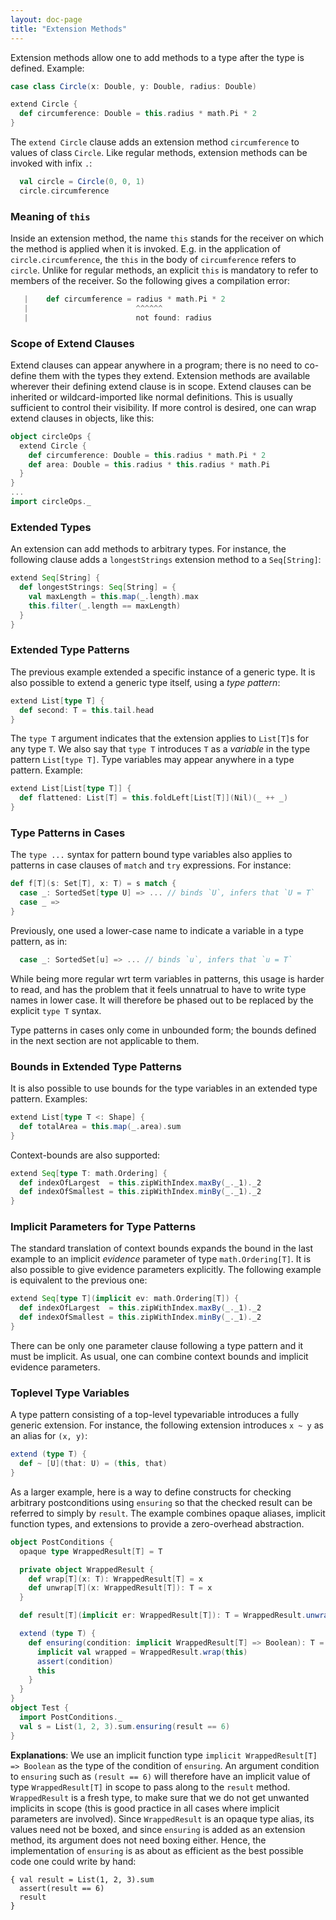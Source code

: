 ```yaml
---
layout: doc-page
title: "Extension Methods"
---
```


Extension methods allow one to add methods to a type after the type is defined. Example:

```scala
case class Circle(x: Double, y: Double, radius: Double)

extend Circle {
  def circumference: Double = this.radius * math.Pi * 2
}
```

The `extend Circle` clause adds an extension method `circumference` to values of class `Circle`. Like regular methods, extension methods can be invoked with infix `.`:

```scala
  val circle = Circle(0, 0, 1)
  circle.circumference
```

### Meaning of `this`

Inside an extension method, the name `this` stands for the receiver on which the
method is applied when it is invoked. E.g. in the application of `circle.circumference`,
the `this` in the body of `circumference` refers to `circle`. Unlike for regular methods,
an explicit `this` is mandatory to refer to members of the receiver. So the following
gives a compilation error:

```scala
   |    def circumference = radius * math.Pi * 2
   |                        ^^^^^^
   |                        not found: radius
```

### Scope of Extend Clauses

Extend clauses can appear anywhere in a program; there is no need to co-define them with the types they extend. Extension methods are available wherever their defining extend clause is in scope.  Extend clauses can be inherited or wildcard-imported like normal definitions. This is usually sufficient to control their visibility. If more control is desired, one can wrap extend clauses in objects, like this:

```scala
object circleOps {
  extend Circle {
    def circumference: Double = this.radius * math.Pi * 2
    def area: Double = this.radius * this.radius * math.Pi
  }
}
...
import circleOps._
```

### Extended Types

An extension can add methods to arbitrary types. For instance, the following
clause adds a `longestStrings` extension method to a `Seq[String]`:

```scala
extend Seq[String] {
  def longestStrings: Seq[String] = {
    val maxLength = this.map(_.length).max
    this.filter(_.length == maxLength)
  }
}
```

### Extended Type Patterns

The previous example extended a specific instance of a generic type. It is also possible
to extend a generic type itself, using a _type pattern_:

```scala
extend List[type T] {
  def second: T = this.tail.head
}
```

The `type T` argument indicates that the extension applies to `List[T]`s for any type `T`. We also say that `type T` introduces `T` as a _variable_ in the type pattern `List[type T]`. Type variables may appear anywhere in a type pattern. Example:

```scala
extend List[List[type T]] {
  def flattened: List[T] = this.foldLeft[List[T]](Nil)(_ ++ _)
}
```

### Type Patterns in Cases

The `type ...` syntax for pattern bound type variables also applies to patterns in
case clauses of `match` and `try` expressions. For instance:

```scala
def f[T](s: Set[T], x: T) = s match {
  case _: SortedSet[type U] => ... // binds `U`, infers that `U = T`
  case _ =>
}
```

Previously, one used a lower-case name to indicate a variable in a type pattern, as in:

```scala
  case _: SortedSet[u] => ... // binds `u`, infers that `u = T`
```

While being more regular wrt term variables in patterns, this usage is harder to read, and has the problem that it feels unnatrual to have to write type names in lower case. It will therefore be phased out to be replaced by the explicit `type T` syntax.

Type patterns in cases only come in unbounded form; the bounds defined in the next section are not applicable to them.

### Bounds in Extended Type Patterns

It is also possible to use bounds for the type variables in an extended type pattern. Examples:

```scala
extend List[type T <: Shape] {
  def totalArea = this.map(_.area).sum
}
```

Context-bounds are also supported:

```scala
extend Seq[type T: math.Ordering] {
  def indexOfLargest  = this.zipWithIndex.maxBy(_._1)._2
  def indexOfSmallest = this.zipWithIndex.minBy(_._1)._2
}
```

### Implicit Parameters for Type Patterns

The standard translation of context bounds expands the bound in the last example to an implicit _evidence_ parameter of type `math.Ordering[T]`. It is also possible to give evidence parameters explicitly. The following example is equivalent to the previous one:

```scala
extend Seq[type T](implicit ev: math.Ordering[T]) {
  def indexOfLargest  = this.zipWithIndex.maxBy(_._1)._2
  def indexOfSmallest = this.zipWithIndex.minBy(_._1)._2
}
```

There can be only one parameter clause following a type pattern and it must be implicit. As usual, one can combine context bounds and implicit evidence parameters.

### Toplevel Type Variables

A type pattern consisting of a top-level typevariable introduces a fully generic extension. For instance, the following extension introduces `x ~ y` as an alias
for `(x, y)`:

```scala
extend (type T) {
  def ~ [U](that: U) = (this, that)
}
```

As a larger example, here is a way to define constructs for checking arbitrary postconditions using `ensuring` so that the checked result can be referred to simply by `result`. The example combines opaque aliases, implicit function types, and extensions to provide a zero-overhead abstraction.

```scala
object PostConditions {
  opaque type WrappedResult[T] = T

  private object WrappedResult {
    def wrap[T](x: T): WrappedResult[T] = x
    def unwrap[T](x: WrappedResult[T]): T = x
  }

  def result[T](implicit er: WrappedResult[T]): T = WrappedResult.unwrap(er)

  extend (type T) {
    def ensuring(condition: implicit WrappedResult[T] => Boolean): T = {
      implicit val wrapped = WrappedResult.wrap(this)
      assert(condition)
      this
    }
  }
}
object Test {
  import PostConditions._
  val s = List(1, 2, 3).sum.ensuring(result == 6)
}
```
**Explanations**: We use an implicit function type `implicit WrappedResult[T] => Boolean`
as the type of the condition of `ensuring`. An argument condition to `ensuring` such as
`(result == 6)` will therefore have an implicit value of type `WrappedResult[T]` in scope
to pass along to the `result` method. `WrappedResult` is a fresh type, to make sure that we do not get unwanted implicits in scope (this is good practice in all cases where implicit parameters are involved). Since `WrappedResult` is an opaque type alias, its values need not be boxed, and since `ensuring` is added as an extension method, its argument does not need boxing either. Hence, the implementation of `ensuring` is as about as efficient as the best possible code one could write by hand:

    { val result = List(1, 2, 3).sum
      assert(result == 6)
      result
    }
